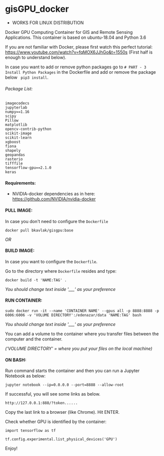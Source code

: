 # gisGPU_docker
- WORKS FOR LINUX DISTRIBUTION

Docker GPU Computing Container for GIS and Remote Sensing Applications. This container is based on ubuntu-18.04 and Python 3.6

If you are not familiar with Docker, please first watch this perfect tutorial: https://www.youtube.com/watch?v=fqMOX6JJhGo&t=1550s (First half is enough to understand below).

In case you want to add or remove python packages go to ```# PART - 3 Install Python Packages``` in the Dockerfile and add or remove the package below  ``` pip3 install```.

###### Package List:
```
imagecodecs
jupyterlab
numpy==1.16
scipy
Pillow
matplotlib
opencv-contrib-python
scikit-image
scikit-learn
xgboost
fiona
shapely
geopandas
rasterio
tifffile
tensorflow-gpu==2.1.0
keras

```
#### Requirements:

* NVIDIA-docker dependencies as in here: https://github.com/NVIDIA/nvidia-docker

#### PULL IMAGE:
In case you don't need to configure the ```Dockerfile```
```
docker pull bkavlak/gisgpu:base
```
*OR*
#### BUILD IMAGE:

In case you want to configure the ```Dockerfile```.

Go to the directory where ```Dockerfile``` resides and type:
```
docker build -t 'NAME:TAG' .
```
*You should change text inside '___' as your preference*

#### RUN CONTAINER:

```
sudo docker run -it --name 'CONTAINER NAME' --gpus all -p 8888:8888 -p 6006:6006 -v 'VOLUME DIRECTORY':/edenazar/data 'NAME:TAG' bash
```
*You should change text inside '___' as your preference*

You can add a volume to the container where you transfer files between the computer and the container.

*('VOLUME DIRECTORY' = where you put your files on the local machine)*

#### ON BASH:

Run command starts the container and then you can run a Jupyter Notebook as below:
 
```
jupyter notebook --ip=0.0.0.0 --port=8888 --allow-root
```
If successful, you will see some links as below.

```
http://127.0.0.1:888/?token......
```

Copy the last link to a browser (like Chrome). Hit ENTER.

Check whether GPU is identified by the container:
```
import tensorflow as tf

tf.config.experimental.list_physical_devices('GPU')
```
Enjoy!
